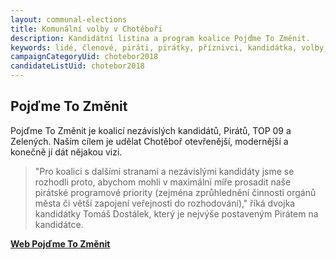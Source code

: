 ```yaml
---
layout: communal-elections
title: Komunální volby v Chotěboři
description: Kandidátní listina a program koalice Pojďme To Změnit.
keywords: lidé, členové, piráti, pirátky, příznivci, kandidátka, volby, chotěboř
campaignCategoryUid: chotebor2018
candidateListUid: chotebor2018
---
```


## Pojďme To Změnit

Pojďme To Změnit je koalicí nezávislých kandidátů, Pirátů, TOP 09 a Zelených. Naším cílem je udělat Chotěboř 
otevřenější, modernější a konečně jí dát nějakou vizi.

> "Pro koalici s dalšími stranami a nezávislými kandidáty jsme se rozhodli proto, abychom mohli v maximální 
míře prosadit naše pirátské programové priority (zejména zprůhlednění činnosti orgánů města či větší zapojení 
veřejnosti do rozhodování)," říká dvojka kandidátky Tomáš Dostálek, který je nejvýše postaveným Pirátem na kandidátce.

**[Web Pojďme To Změnit](https://www.pojdmetozmenit2018.cz/)**
